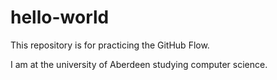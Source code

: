 # hello-world
This repository is for practicing the GitHub Flow.

I am at the university of Aberdeen studying computer science.
